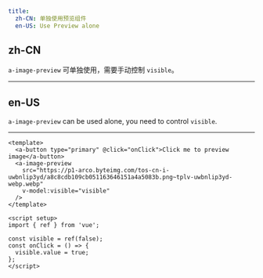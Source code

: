 ```yaml
title:
  zh-CN: 单独使用预览组件
  en-US: Use Preview alone
```

## zh-CN

`a-image-preview` 可单独使用，需要手动控制 `visible`。

---

## en-US

`a-image-preview` can be used alone, you need to control `visible`.

---

```vue
<template>
  <a-button type="primary" @click="onClick">Click me to preview image</a-button>
  <a-image-preview
    src="https://p1-arco.byteimg.com/tos-cn-i-uwbnlip3yd/a8c8cdb109cb051163646151a4a5083b.png~tplv-uwbnlip3yd-webp.webp"
    v-model:visible="visible"
  />
</template>

<script setup>
import { ref } from 'vue';

const visible = ref(false);
const onClick = () => {
  visible.value = true;
};
</script>
```
